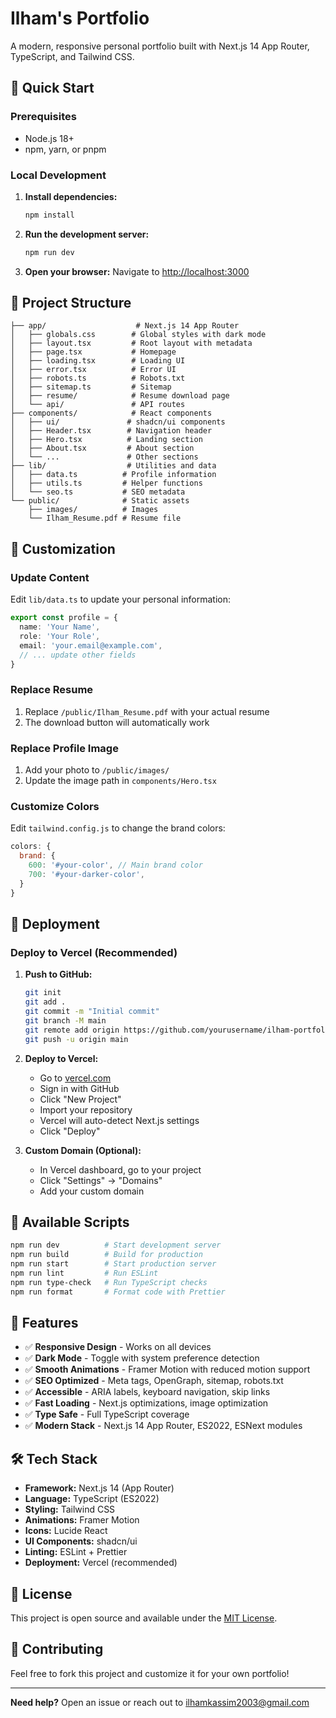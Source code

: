 # Ilham's Portfolio

A modern, responsive personal portfolio built with Next.js 14 App Router, TypeScript, and Tailwind CSS.

## 🚀 Quick Start

### Prerequisites

- Node.js 18+
- npm, yarn, or pnpm

### Local Development

1. **Install dependencies:**

   ```bash
   npm install
   ```

2. **Run the development server:**

   ```bash
   npm run dev
   ```

3. **Open your browser:**
   Navigate to [http://localhost:3000](http://localhost:3000)

## 📁 Project Structure

```
├── app/                    # Next.js 14 App Router
│   ├── globals.css        # Global styles with dark mode
│   ├── layout.tsx         # Root layout with metadata
│   ├── page.tsx           # Homepage
│   ├── loading.tsx        # Loading UI
│   ├── error.tsx          # Error UI
│   ├── robots.ts          # Robots.txt
│   ├── sitemap.ts         # Sitemap
│   ├── resume/            # Resume download page
│   └── api/               # API routes
├── components/            # React components
│   ├── ui/               # shadcn/ui components
│   ├── Header.tsx        # Navigation header
│   ├── Hero.tsx          # Landing section
│   ├── About.tsx         # About section
│   └── ...               # Other sections
├── lib/                  # Utilities and data
│   ├── data.ts          # Profile information
│   ├── utils.ts         # Helper functions
│   └── seo.ts           # SEO metadata
└── public/              # Static assets
    ├── images/          # Images
    └── Ilham_Resume.pdf # Resume file
```

## 🎨 Customization

### Update Content

Edit `lib/data.ts` to update your personal information:

```typescript
export const profile = {
  name: 'Your Name',
  role: 'Your Role',
  email: 'your.email@example.com',
  // ... update other fields
}
```

### Replace Resume

1. Replace `/public/Ilham_Resume.pdf` with your actual resume
2. The download button will automatically work

### Replace Profile Image

1. Add your photo to `/public/images/`
2. Update the image path in `components/Hero.tsx`

### Customize Colors

Edit `tailwind.config.js` to change the brand colors:

```javascript
colors: {
  brand: {
    600: '#your-color', // Main brand color
    700: '#your-darker-color',
  }
}
```

## 🚀 Deployment

### Deploy to Vercel (Recommended)

1. **Push to GitHub:**

   ```bash
   git init
   git add .
   git commit -m "Initial commit"
   git branch -M main
   git remote add origin https://github.com/yourusername/ilham-portfolio.git
   git push -u origin main
   ```

2. **Deploy to Vercel:**
   - Go to [vercel.com](https://vercel.com)
   - Sign in with GitHub
   - Click "New Project"
   - Import your repository
   - Vercel will auto-detect Next.js settings
   - Click "Deploy"

3. **Custom Domain (Optional):**
   - In Vercel dashboard, go to your project
   - Click "Settings" → "Domains"
   - Add your custom domain

## 🔧 Available Scripts

```bash
npm run dev          # Start development server
npm run build        # Build for production
npm run start        # Start production server
npm run lint         # Run ESLint
npm run type-check   # Run TypeScript checks
npm run format       # Format code with Prettier
```

## 📱 Features

- ✅ **Responsive Design** - Works on all devices
- ✅ **Dark Mode** - Toggle with system preference detection
- ✅ **Smooth Animations** - Framer Motion with reduced motion support
- ✅ **SEO Optimized** - Meta tags, OpenGraph, sitemap, robots.txt
- ✅ **Accessible** - ARIA labels, keyboard navigation, skip links
- ✅ **Fast Loading** - Next.js optimizations, image optimization
- ✅ **Type Safe** - Full TypeScript coverage
- ✅ **Modern Stack** - Next.js 14 App Router, ES2022, ESNext modules

## 🛠️ Tech Stack

- **Framework:** Next.js 14 (App Router)
- **Language:** TypeScript (ES2022)
- **Styling:** Tailwind CSS
- **Animations:** Framer Motion
- **Icons:** Lucide React
- **UI Components:** shadcn/ui
- **Linting:** ESLint + Prettier
- **Deployment:** Vercel (recommended)

## 📄 License

This project is open source and available under the [MIT License](LICENSE).

## 🤝 Contributing

Feel free to fork this project and customize it for your own portfolio!

---

**Need help?** Open an issue or reach out to [ilhamkassim2003@gmail.com](mailto:ilhamkassim2003@gmail.com)
